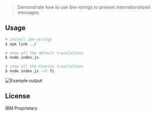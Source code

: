 > Demonstrate how to use ibm-strings to present internationalized messages.

## Usage

```bash
# install ibm-strings
$ npm link ../

# show all the default translations
$ node index.js

# show all the Finnish translations
$ node index.js -nl fi
```

![Example output](example_output.png)

## License

IBM Proprietary
